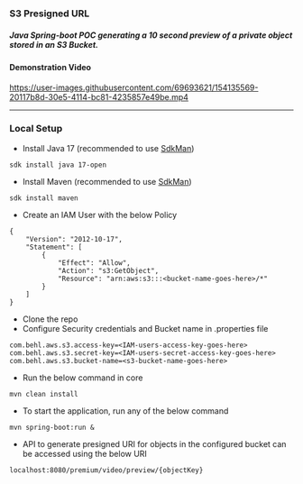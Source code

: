 ### S3 Presigned URL
##### Java Spring-boot POC generating a 10 second preview of a private object stored in an S3 Bucket.

#### Demonstration Video

https://user-images.githubusercontent.com/69693621/154135569-20117b8d-30e5-4114-bc81-4235857e49be.mp4

----

### Local Setup
* Install Java 17 (recommended to use [SdkMan](https://sdkman.io))

`sdk install java 17-open`
* Install Maven (recommended to use [SdkMan](https://sdkman.io))

`sdk install maven`
* Create an IAM User with the below Policy
```
{
    "Version": "2012-10-17",
    "Statement": [
        {
            "Effect": "Allow",
            "Action": "s3:GetObject",
            "Resource": "arn:aws:s3:::<bucket-name-goes-here>/*"
        }
    ]
}
```
* Clone the repo
* Configure Security credentials and Bucket name in .properties file
```
com.behl.aws.s3.access-key=<IAM-users-access-key-goes-here>
com.behl.aws.s3.secret-key=<IAM-users-secret-access-key-goes-here>
com.behl.aws.s3.bucket-name=<s3-bucket-name-goes-here>
```

* Run the below command in core

`mvn clean install`

* To start the application, run any of the below command

`mvn spring-boot:run &`

* API to generate presigned URI for objects in the configured bucket can be accessed using the below URI
```
localhost:8080/premium/video/preview/{objectKey}
```




